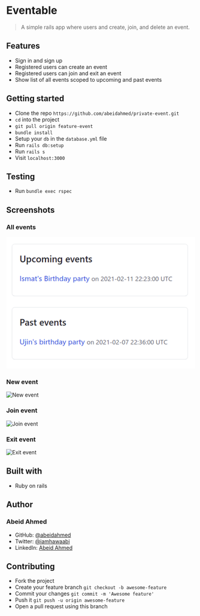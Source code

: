 # Eventable

> A simple rails app where users and create, join, and delete an event.

## Features

- Sign in and sign up
- Registered users can create an event
- Registered users can join and exit an event
- Show list of all events scoped to upcoming and past events

## Getting started

- Clone the repo `https://github.com/abeidahmed/private-event.git`
- `cd` into the project
- `git pull origin feature-event`
- `bundle install`
- Setup your `db` in the `database.yml` file
- Run `rails db:setup`
- Run `rails s`
- Visit `localhost:3000`

## Testing

- Run `bundle exec rspec`

## Screenshots

### All events

![All events](/public/images/all_events.png)

### New event

![New event](/public/images/new_event.jpg)

### Join event

![Join event](/public/images/join_event.jpg)

### Exit event

![Exit event](/public/images/exit_event.jpg)

## Built with

- Ruby on rails

## Author

### Abeid Ahmed

- GitHub: [@abeidahmed](https://github.com/abeidahmed)
- Twitter: [@iamhawaabi](https://twitter.com/iamhawaabi)
- LinkedIn: [Abeid Ahmed](https://www.linkedin.com/in/abeidahmed/)

## Contributing

- Fork the project
- Create your feature branch `git checkout -b awesome-feature`
- Commit your changes `git commit -m 'Awesome feature'`
- Push it `git push -u origin awesome-feature`
- Open a pull request using this branch
